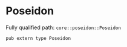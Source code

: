 # Poseidon

Fully qualified path: `core::poseidon::Poseidon`

<pre><code class="language-rust">pub extern type Poseidon</code></pre>

